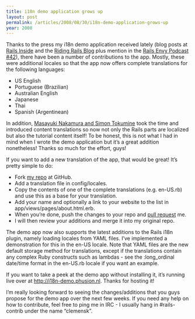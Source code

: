 ```yaml
---
title: i18n demo application grows up
layout: post
permalink: /articles/2008/08/30/i18n-demo-application-grows-up
year: 2008
---
```


Thanks to the press my i18n demo application received lately (blog posts
at [Rails
Inside](http://www.railsinside.com/tutorials/71-rails-internationalization-tutorial.html)
and the [Riding Rails
Blog](http://weblog.rubyonrails.com/2008/8/27/demo-of-rails-2-2-internationalization)
plus mention in the [Rails Envy Podcast
\#42](http://www.railsenvy.com/2008/8/14/rails-envy-podcast-episode-042-08-14-2008)),
there have been a number of contributions to the app. Mostly, these were
additional locales so that the app now offers complete translations for
the following languages:

-   US English
-   Portuguese (Brazilian)
-   Australian English
-   Japanese
-   Thai
-   Spanish (Argentinean)

In addition, [Masayuki Nakamura and Simon
Tokumine](http://www.japancentre.com) took the time and introduced
content translations so now not only the Rails parts are localized but
also the tutorial content itself! To be honest, this is not what I had
in mind when I wrote the demo application but it’s a great addition
nonetheless! Thanks so much for the effort, guys!

If you want to add a new translation of the app, that would be great!
It’s pretty simple to do:

-   Fork [my repo](http://github.com/clemens/i18n_demo_app) at GitHub.
-   Add a translation file in config/locales.
-   Copy the contents of one of the complete translations (e.g.
    en-US.rb) and use this as a base for your translation.
-   Add your name and optionally a link to your website to the list in
    app/views/pages/about.html.erb.
-   When you’re done, push the changes to your repo and [pull
    request](http://github.com/guides/pull-requests) me.
-   I will then review your additions and merge it into my original
    repo.

The demo app now also supports the latest additions to the Rails i18n
plugin, namely loading locales from YAML files. I’ve implemented a
demonstration for this in the en-US locale. Note that YAML files are the
new default storage method for translations, except if the translations
contain any complex Ruby constructs such as lambdas - see the
:long_ordinal date/time format in the en-US.rb locale if you want an
example.

If you want to take a peek at the demo app without installing it, it’s
running live over at <http://i18n-demo.phusion.nl>. Thanks for hosting
it!

I’m really looking forward to seeing the changes/additions that you guys
propose for the demo app over the next few weeks. If you need any help
on how to contribute, feel free to ping me in IRC - I usually hang in
\#rails-contrib under the name “clemensk”.
